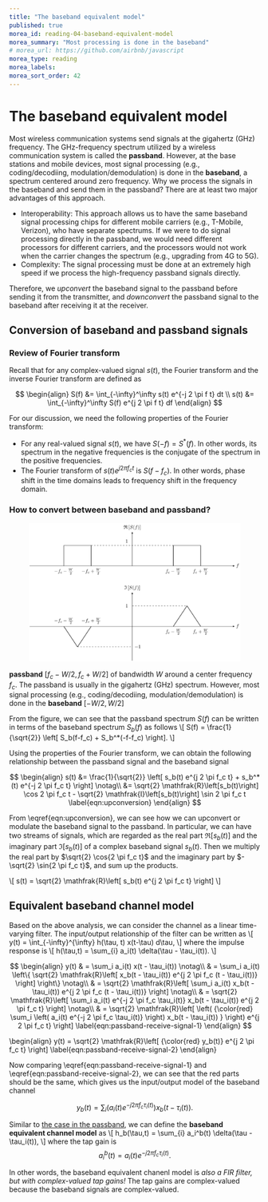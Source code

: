 ```yaml
---
title: "The baseband equivalent model"
published: true
morea_id: reading-04-baseband-equivalent-model
morea_summary: "Most processing is done in the baseband"
# morea_url: https://github.com/airbnb/javascript
morea_type: reading
morea_labels:
morea_sort_order: 42
---
```


# The baseband equivalent model

Most wireless communication systems send signals at the gigahertz (GHz) frequency. The GHz-frequency spectrum utilized by a wireless communication system is called the **passband**. However, at the base stations and mobile devices, most signal processing (e.g., coding/decodiing, modulation/demodulation) is done in the **baseband**, a spectrum centered around zero frequency. Why we process the signals in the baseband and send them in the passband? There are at least two major advantages of this approach.
  * Interoperability: This approach allows us to have the same baseband signal processing chips for different mobile carriers (e.g., T-Mobile, Verizon), who have separate spectrums. If we were to do signal processing directly in the passband, we would need different processors for different carriers, and the processors would not work when the carrier changes the spectrum (e.g., upgrading from 4G to 5G).
  * Complexity: The signal processing must be done at an extremely high speed if we process the high-frequency passband signals directly.

Therefore, we *upconvert* the baseband signal to the passband before sending it from the transmitter, and *downconvert* the passband signal to the baseband after receiving it at the receiver.

## Conversion of baseband and passband signals

### Review of Fourier transform

Recall that for any complex-valued signal $s(t)$, the Fourier transform and the inverse Fourier transform are defined as

$$
\begin{align}
  S(f) &= \int_{-\infty}^\infty s(t) e^{-j 2 \pi f t} dt \\
  s(t) &= \int_{-\infty}^\infty S(f) e^{j 2 \pi f t} df
\end{align}
$$

For our discussion, we need the following properties of the Fourier transform:
  * For any real-valued signal $s(t)$, we have $S(-f) = S^*(f)$. In other words, its spectrum in the negative frequencies is the conjugate of the spectrum in the positive frequencies.
  * The Fourier transform of $s(t) e^{j 2 \pi f_c t}$ is $S(f-f_c)$. In other words, phase shift in the time domains leads to frequency shift in the frequency domain.

### How to convert between baseband and passband?

<figure style="text-align: center;">
  <img src="04-passband-spectrum.png" alt="Spectrum of a passband signal" width="600">
</figure>

**passband** $\left[ f_c - W/2, f_c + W/2 \right]$ of bandwidth $W$ around a center frequency $f_c$. The passband is usually in the gigahertz (GHz) spectrum. However, most signal processing (e.g., coding/decodiing, modulation/demodulation) is done in the **baseband** $\left[ -W/2, W/2 \right]$ 

From the figure, we can see that the passband spectrum $S(f)$ can be written in terms of the baseband spectrum $S_b(f)$ as follows
\\[
  S(f) = \frac{1}{\sqrt{2}} \left[ S_b(f-f_c) + S_b^*(-f-f_c) \right].
\\]

Using the properties of the Fourier transform, we can obtain the following relationship between the passband signal and the baseband signal

$$
\begin{align}
  s(t) &= \frac{1}{\sqrt{2}} \left[ s_b(t) e^{j 2 \pi f_c t} + s_b^*(t) e^{-j 2 \pi f_c t} \right] \notag\\
       &= \sqrt{2} \mathfrak{R}\left[s_b(t)\right] \cos 2 \pi f_c t - \sqrt{2} \mathfrak{I}\left[s_b(t)\right] \sin 2 \pi f_c t \label{eqn:upconversion}
\end{align}
$$

From \eqref{eqn:upconversion}, we can see how we can upconvert or modulate the baseband signal to the passband. In particular, we can have two streams of signals, which are regarded as the real part $\mathfrak{R}\left[s_b(t)\right]$ and the imaginary part $\mathfrak{I}\left[s_b(t)\right]$ of a complex baseband signal $s_b(t)$. Then we multiply the real part by $\sqrt{2} \cos{2 \pi f_c t}$ and the imaginary part by $-\sqrt{2} \sin{2 \pi f_c t}$, and sum up the products.

\\[
  s(t) = \sqrt{2} \mathfrak{R}\left[ s_b(t) e^{j 2 \pi f_c t} \right]
\\]

## Equivalent baseband channel model
Based on the above analysis, we can consider the channel as a linear time-varying filter. The input/output relationship of the filter can be written as
\\[
  y(t) = \int_{-\infty}^{\infty} h(\tau, t) x(t-\tau) d\tau,
\\]
where the impulse response is
\\[
  h(\tau,t) = \sum_{i} a_i(t) \delta(\tau - \tau_i(t)).
\\]

$$
\begin{align}
  y(t)  & = \sum_i a_i(t) x(t - \tau_i(t)) \notag\\
        & = \sum_i a_i(t) \left\{ \sqrt{2} \mathfrak{R}\left[ x_b(t - \tau_i(t)) e^{j 2 \pi f_c (t - \tau_i(t))} \right] \right\} \notag\\
        & = \sqrt{2} \mathfrak{R}\left[ \sum_i a_i(t) x_b(t - \tau_i(t)) e^{j 2 \pi f_c (t - \tau_i(t))} \right] \notag\\
        & = \sqrt{2} \mathfrak{R}\left[ \sum_i a_i(t) e^{-j 2 \pi f_c \tau_i(t)} x_b(t - \tau_i(t)) e^{j 2 \pi f_c t} \right] \notag\\
        & = \sqrt{2} \mathfrak{R}\left[ \left( {\color{red} \sum_i \left( a_i(t)  e^{-j 2 \pi f_c \tau_i(t)} \right) x_b(t - \tau_i(t)) } \right) e^{j 2 \pi f_c t} \right] \label{eqn:passband-receive-signal-1}
\end{align}
$$

\begin{align}
  y(t) = \sqrt{2} \mathfrak{R}\left[ {\color{red} y_b(t)} e^{j 2 \pi f_c t} \right] \label{eqn:passband-receive-signal-2}
\end{align}

Now comparing \eqref{eqn:passband-receive-signal-1} and \eqref{eqn:passband-receive-signal-2}, we can see that the red parts should be the same, which gives us the input/output model of the baseband channel

$$
 y_b(t) = \sum_i \left( a_i(t)  e^{-j 2 \pi f_c \tau_i(t)} \right) x_b(t - \tau_i(t)).
$$

<!--
<div class="math-box-container">
  <div class="math-box">
    $$
      h_b(\tau;t) = \sum_{i} a_i^b(t) \delta(\tau - \tau_i(t)),
    $$
  </div>
</div>

\begin{empheq}[]{equation*}
    c_i = \langle\psi|\phi\rangle
\end{empheq}

<div class="alert alert-dismissible alert-info">
  <strong>Heads up!</strong> This <a href="#" class="alert-link">alert needs your attention</a>, but it's not super important.
</div>
-->

Similar to [the case in the passband](reading-04-linear-time-varying-system.html), we can define the **baseband equivalent channel model** as
\\[
  h_b(\tau,t) = \sum_{i} a_i^b(t) \delta(\tau - \tau_i(t)),
\\]
where the tap gain is
$$
  a_i^b(t) = a_i(t)  e^{-j 2 \pi f_c \tau_i(t)}.
$$

In other words, the baseband equivalent chanenl model is *also a FIR filter, but with complex-valued tap gains!* The tap gains are complex-valued because the baseband signals are complex-valued.